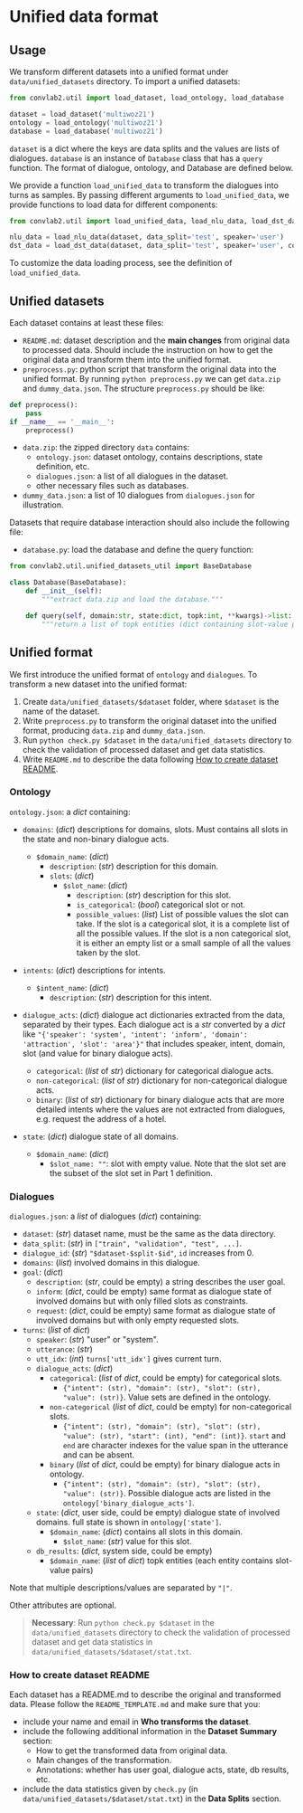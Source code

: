 # Unified data format

## Usage
We transform different datasets into a unified format under `data/unified_datasets` directory. To import a unified datasets:

```python
from convlab2.util import load_dataset, load_ontology, load_database

dataset = load_dataset('multiwoz21')
ontology = load_ontology('multiwoz21')
database = load_database('multiwoz21')
```

`dataset` is a dict where the keys are data splits and the values are lists of dialogues. `database` is an instance of `Database` class that has a `query` function. The format of dialogue, ontology, and Database are defined below.

We provide a function `load_unified_data` to transform the dialogues into turns as samples. By passing different arguments to `load_unified_data`, we provide functions to load data for different components:

```python
from convlab2.util import load_unified_data, load_nlu_data, load_dst_data, load_policy_data, load_nlg_data, load_e2e_data

nlu_data = load_nlu_data(dataset, data_split='test', speaker='user')
dst_data = load_dst_data(dataset, data_split='test', speaker='user', context_window_size=5)
```

To customize the data loading process, see the definition of `load_unified_data`.

## Unified datasets
Each dataset contains at least these files:

- `README.md`: dataset description and the **main changes** from original data to processed data. Should include the instruction on how to get the original data and transform them into the unified format.
- `preprocess.py`: python script that transform the original data into the unified format. By running `python preprocess.py` we can get `data.zip` and `dummy_data.json`. The structure `preprocess.py` should be like:

```python
def preprocess():
    pass
if __name__ == '__main__':
    preprocess()
```

- `data.zip`: the zipped directory `data` contains:
  - `ontology.json`: dataset ontology, contains descriptions, state definition, etc.
  - `dialogues.json`: a list of all dialogues in the dataset.
  - other necessary files such as databases.
- `dummy_data.json`: a list of 10 dialogues from `dialogues.json` for illustration.

Datasets that require database interaction should also include the following file:
- `database.py`: load the database and define the query function:
```python
from convlab2.util.unified_datasets_util import BaseDatabase

class Database(BaseDatabase):
    def __init__(self):
        """extract data.zip and load the database."""

    def query(self, domain:str, state:dict, topk:int, **kwargs)->list:
        """return a list of topk entities (dict containing slot-value pairs) for a given domain based on the dialogue state."""
```

## Unified format
We first introduce the unified format of `ontology` and `dialogues`. To transform a new dataset into the unified format:
1. Create `data/unified_datasets/$dataset` folder, where `$dataset` is the name of the dataset.
2. Write `preprocess.py` to transform the original dataset into the unified format, producing `data.zip` and `dummy_data.json`.
3. Run `python check.py $dataset` in the `data/unified_datasets` directory to check the validation of processed dataset and get data statistics.
4. Write `README.md` to describe the data following [How to create dataset README](#how-to-create-dataset-readme).

### Ontology

`ontology.json`: a *dict* containing:

- `domains`: (*dict*) descriptions for domains, slots. Must contains all slots in the state and non-binary dialogue acts.
  - `$domain_name`: (*dict*)
    - `description`: (*str*) description for this domain.
    - `slots`: (*dict*)
      - `$slot_name`: (*dict*)
        - `description`: (*str*) description for this slot.
        - `is_categorical`: (*bool*) categorical slot or not.
        - `possible_values`: (*list*) List of possible values the slot can take. If the slot is a categorical slot, it is a complete list of all the possible values. If the slot is a non categorical slot, it is either an empty list or a small sample of all the values taken by the slot.

- `intents`: (*dict*) descriptions for intents.
  - `$intent_name`: (*dict*)
    - `description`: (*str*) description for this intent.
- `dialogue_acts`: (*dict*) dialogue act dictionaries extracted from the data, separated by their types. Each dialogue act is a *str* converted by a *dict* like `"{'speaker': 'system', 'intent': 'inform', 'domain': 'attraction', 'slot': 'area'}"` that includes speaker, intent, domain, slot (and value for binary dialogue acts).
  - `categorical`: (*list* of *str*) dictionary for categorical dialogue acts.
  - `non-categorical`: (*list* of *str*) dictionary for non-categorical dialogue acts.
  - `binary`: (*list* of *str*) dictionary for binary dialogue acts that are more detailed intents where the values are not extracted from dialogues, e.g. request the address of a hotel.
- `state`: (*dict*) dialogue state of all domains.
  - `$domain_name`: (*dict*)
    - `$slot_name: ""`: slot with empty value. Note that the slot set are the subset of the slot set in Part 1 definition.

### Dialogues

`dialogues.json`: a *list* of dialogues (*dict*) containing:

- `dataset`: (*str*) dataset name, must be the same as the data directory.
- `data_split`: (*str*) in `["train", "validation", "test", ...]`.
- `dialogue_id`: (*str*) `"$dataset-$split-$id"`, `id` increases from 0.
- `domains`: (*list*) involved domains in this dialogue.
- `goal`: (*dict*)
  - `description`: (*str*, could be empty) a string describes the user goal.
  - `inform`: (*dict*, could be empty) same format as dialogue state of involved domains but with only filled slots as constraints.
  - `request`: (*dict*, could be empty) same format as dialogue state of involved domains but with only empty requested slots.
- `turns`: (*list* of *dict*)
  - `speaker`: (*str*) "user" or "system".
  - `utterance`: (*str*)
  - `utt_idx`: (*int*) `turns['utt_idx']` gives current turn.
  - `dialogue_acts`: (*dict*)
    - `categorical`: (*list* of *dict*, could be empty) for categorical slots.
      - `{"intent": (str), "domain": (str), "slot": (str), "value": (str)}`. Value sets are defined in the ontology.
    - `non-categorical` (*list* of *dict*, could be empty) for non-categorical slots.
      - `{"intent": (str), "domain": (str), "slot": (str), "value": (str), "start": (int), "end": (int)}`. `start` and `end` are character indexes for the value span in the utterance and can be absent.
    - `binary` (*list* of *dict*, could be empty) for binary dialogue acts in ontology.
      - `{"intent": (str), "domain": (str), "slot": (str), "value": (str)}`. Possible dialogue acts are listed in the `ontology['binary_dialogue_acts']`.
  - `state`: (*dict*, user side, could be empty) dialogue state of involved domains. full state is shown in `ontology['state']`.
    - `$domain_name`: (*dict*) contains all slots in this domain.
      - `$slot_name`: (*str*) value for this slot.
  - `db_results`: (*dict*, system side, could be empty)
    - `$domain_name`: (*list* of *dict*) topk entities (each entity contains slot-value pairs)

Note that multiple descriptions/values are separated by `"|"`.

Other attributes are optional.

> **Necessary**: Run `python check.py $dataset` in the `data/unified_datasets` directory to check the validation of processed dataset and get data statistics in `data/unified_datasets/$dataset/stat.txt`.

### How to create dataset README
Each dataset has a README.md to describe the original and transformed data. Please follow the `README_TEMPLATE.md` and make sure that you:
- include your name and email in **Who transforms the dataset**.
- include the following additional information in the **Dataset Summary** section:
  - How to get the transformed data from original data.
  - Main changes of the transformation.
  - Annotations: whether has user goal, dialogue acts, state, db results, etc.
- include the data statistics given by `check.py` (in `data/unified_datasets/$dataset/stat.txt`) in the **Data Splits** section.
